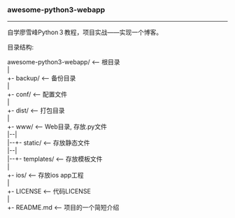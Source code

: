 ### awesome-python3-webapp

---

自学廖雪峰Python３教程，项目实战——实现一个博客。

目录结构:

awesome-python3-webapp/  <-- 根目录
    <br />
|
    <br />
+- backup/              <-- 备份目录
    <br />
|
    <br />
+- conf/                <-- 配置文件
    <br />
|
    <br />
+- dist/                <-- 打包目录
    <br />
|
    <br />
+- www/                  <-- Web目录, 存放.py文件
    <br />
|--|
    <br />
|--+- static/            <-- 存放静态文件
    <br />
|--|
    <br />
|--+- templates/        <-- 存放模板文件
    <br />
|
    <br />
+- ios/                  <-- 存放ios app工程
    <br />
|
    <br />
+- LICENSE               <-- 代码LICENSE
    <br />
|
    <br />
+- README.md            <-- 项目的一个简短介绍
    <br />

